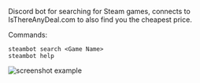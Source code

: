 Discord bot for searching for Steam games, connects to IsThereAnyDeal.com to also find you 
the cheapest price.

Commands:

```
steambot search <Game Name>
steambot help
```

![screenshot example](https://i.imgur.com/q84P4wi.png)
